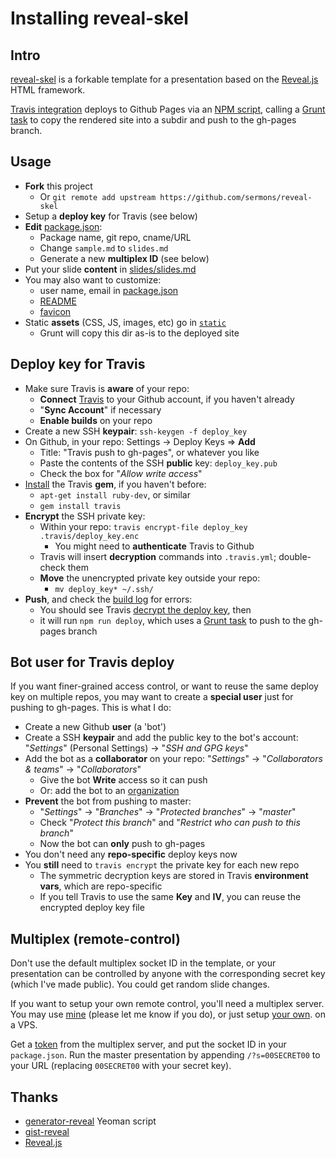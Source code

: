 # Installing reveal-skel

## Intro
[reveal-skel](https://github.com/sermons/reveal-skel)
is a forkable template for a presentation based on the [Reveal.js](http://lab.hakim.se/reveal-js/) HTML framework.

[Travis integration](.travis.yml) deploys to Github Pages via an [NPM script](package.json), calling a [Grunt task](Gruntfile.coffee) to copy the rendered site
into a subdir and push to the gh-pages branch.

## Usage
* **Fork** this project
  + Or `git remote add upstream https://github.com/sermons/reveal-skel`
* Setup a **deploy key** for Travis (see below)
* **Edit** [package.json](package.json):
  + Package name, git repo, cname/URL
  + Change `sample.md` to `slides.md`
  + Generate a new **multiplex ID** (see below)
* Put your slide **content** in [slides/slides.md](slides/slides.md)
* You may also want to customize:
  + user name, email in [package.json](package.json)
  + [README](README.md) 
  + [favicon](static/img/favicon.ico)
* Static **assets** (CSS, JS, images, etc) go in [`static`](static)
  + Grunt will copy this dir as-is to the deployed site

## Deploy key for Travis
+ Make sure Travis is **aware** of your repo:
  + **Connect** [Travis](https://travis-ci.org) to your Github account, if you haven't already
  + "**Sync Account**" if necessary
  + **Enable builds** on your repo
+ Create a new SSH **keypair**: `ssh-keygen -f deploy_key`
+ On Github, in your repo: Settings &rarr; Deploy Keys &rArr; **Add**
  + Title: "Travis push to gh-pages", or whatever you like
  + Paste the contents of the SSH **public** key: `deploy_key.pub`
  + Check the box for "*Allow write access*"
+ [Install](https://github.com/travis-ci/travis.rb#installation) the Travis **gem**, if you haven't before:
  + `apt-get install ruby-dev`, or similar
  + `gem install travis`
+ **Encrypt** the SSH private key:
  + Within your repo: `travis encrypt-file deploy_key .travis/deploy_key.enc`
    + You might need to **authenticate** Travis to Github
  + Travis will insert **decryption** commands into `.travis.yml`; double-check them
  + **Move** the unencrypted private key outside your repo:
    + `mv deploy_key* ~/.ssh/`
+ **Push**, and check the [build log](https://travis-ci.org/) for errors:
    + You should see Travis [decrypt the deploy key](.travis.yml), then
    + it will run `npm run deploy`, which uses a [Grunt task](Gruntfile.coffee) to push to the gh-pages branch

## Bot user for Travis deploy
If you want finer-grained access control, or want to reuse the same
deploy key on multiple repos, you may want to create a **special user**
just for pushing to gh-pages.  This is what I do:

+ Create a new Github **user** (a 'bot')
+ Create a SSH **keypair** and add the public key to the bot's account:
  "*Settings*" (Personal Settings) &rarr; "*SSH and GPG keys*"
+ Add the bot as a **collaborator** on your repo:
  "*Settings*" &rarr; "*Collaborators &amp; teams*" &rarr; "*Collaborators*"
  + Give the bot **Write** access so it can push
  + Or: add the bot to an [organization](https://developer.github.com/guides/managing-deploy-keys/#machine-users)
+ **Prevent** the bot from pushing to master:
  + "*Settings*" &rarr; "*Branches*" &rarr; "*Protected branches*" &rarr; "*master*"
  + Check "*Protect this branch*" and "*Restrict who can push to this branch*"
  + Now the bot can **only** push to gh-pages
+ You don't need any **repo-specific** deploy keys now
+ You **still** need to `travis encrypt` the private key for each new repo
  + The symmetric decryption keys are stored in Travis **environment vars**, which are repo-specific
  + If you tell Travis to use the same **Key** and **IV**, you can reuse the encrypted deploy key file

## Multiplex (remote-control)
Don't use the default multiplex socket ID in the template, or your presentation
can be controlled by anyone with the corresponding secret
key (which I've made public).  You could get random slide changes.

If you want to setup your own remote control, you'll need a multiplex
server.  You may use [mine](https://mp.seanho.com/)  (please let me know if you do), or just setup
[your own](https://github.com/seanho00/reveal-multiplex). on a VPS.

Get a [token](https://mp.seanho.com/token) from the multiplex server, and
put the socket ID in your `package.json`.
Run the master presentation by appending `/?s=00SECRET00` to your URL
(replacing `00SECRET00` with your secret key).

## Thanks
+ [generator-reveal](https://github.com/slara/generator-reveal) Yeoman script
+ [gist-reveal](https://github.com/ryanj/gist-reveal)
+ [Reveal.js](http://lab.hakim.se/reveal-js/)